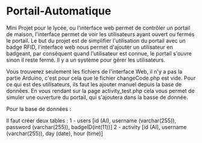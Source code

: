 # Portail-Automatique
Mini Projet pour le lycée, ou l'interface web permet de contrôler un portail de maison, l'interface permet de voir les utilisateurs ayant ouvert ou fermés le portail. Le but du projet est de simplifier l'utilisation du portail avec un badge RFID, l'interface web nous permet d'ajouter un utilisateur en badgeant, par conséquent quand l'utilisateur est connue, le portail s'ouvre sinon il reste fermé. Il y a un système pour gérer les utilisateurs.

Vous trouverez seulement les fichiers de l'interface Web, il n'y a pas la partie Arduino, c'est pour cela que le fichier changeCode.php est vide. Pour ce qui est des utilisateurs, ils faut les ajouter manuel depuis la base de données. En vous rendant sur la page activity_test.php cela vous permet de simuler une ouverture du portail, qui s'ajoutera dans la basse de donnée.

Pour la base de données :

Il faut créer deux tables :
1 - users [id (AI), username (varchar(255)), password (varchar(255)), badgeID(int(11))]
2 - activity [id (AI), username (varchar(255)), day (date), hour (time)]
